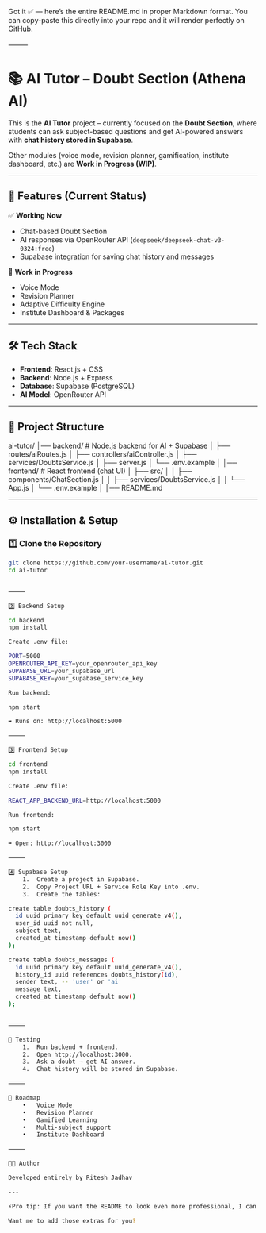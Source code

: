 Got it ✅ — here’s the entire README.md in proper Markdown format. You can copy-paste this directly into your repo and it will render perfectly on GitHub.

⸻


# 📚 AI Tutor – Doubt Section (Athena AI)

This is the **AI Tutor** project – currently focused on the **Doubt Section**, where students can ask subject-based questions and get AI-powered answers with **chat history stored in Supabase**.

Other modules (voice mode, revision planner, gamification, institute dashboard, etc.) are **Work in Progress (WIP)**.

---

## 🚀 Features (Current Status)

✅ **Working Now**  
- Chat-based Doubt Section  
- AI responses via OpenRouter API (`deepseek/deepseek-chat-v3-0324:free`)  
- Supabase integration for saving chat history and messages  

🚧 **Work in Progress**  
- Voice Mode  
- Revision Planner  
- Adaptive Difficulty Engine  
- Institute Dashboard & Packages  

---

## 🛠️ Tech Stack

- **Frontend**: React.js + CSS  
- **Backend**: Node.js + Express  
- **Database**: Supabase (PostgreSQL)  
- **AI Model**: OpenRouter API  

---

## 📂 Project Structure

ai-tutor/
│── backend/                # Node.js backend for AI + Supabase
│   ├── routes/aiRoutes.js
│   ├── controllers/aiController.js
│   ├── services/DoubtsService.js
│   ├── server.js
│   └── .env.example
│
│── frontend/               # React frontend (chat UI)
│   ├── src/
│   │   ├── components/ChatSection.js
│   │   ├── services/DoubtsService.js
│   │   └── App.js
│   └── .env.example
│
│── README.md

---

## ⚙️ Installation & Setup

### 1️⃣ Clone the Repository

```bash
git clone https://github.com/your-username/ai-tutor.git
cd ai-tutor


⸻

2️⃣ Backend Setup

cd backend
npm install

Create .env file:

PORT=5000
OPENROUTER_API_KEY=your_openrouter_api_key
SUPABASE_URL=your_supabase_url
SUPABASE_KEY=your_supabase_service_key

Run backend:

npm start

➡ Runs on: http://localhost:5000

⸻

3️⃣ Frontend Setup

cd frontend
npm install

Create .env file:

REACT_APP_BACKEND_URL=http://localhost:5000

Run frontend:

npm start

➡ Open: http://localhost:3000

⸻

4️⃣ Supabase Setup
	1.	Create a project in Supabase.
	2.	Copy Project URL + Service Role Key into .env.
	3.	Create the tables:

create table doubts_history (
  id uuid primary key default uuid_generate_v4(),
  user_id uuid not null,
  subject text,
  created_at timestamp default now()
);

create table doubts_messages (
  id uuid primary key default uuid_generate_v4(),
  history_id uuid references doubts_history(id),
  sender text, -- 'user' or 'ai'
  message text,
  created_at timestamp default now()
);


⸻

🧪 Testing
	1.	Run backend + frontend.
	2.	Open http://localhost:3000.
	3.	Ask a doubt → get AI answer.
	4.	Chat history will be stored in Supabase.

⸻

📖 Roadmap
	•	Voice Mode
	•	Revision Planner
	•	Gamified Learning
	•	Multi-subject support
	•	Institute Dashboard

⸻

👨‍💻 Author

Developed entirely by Ritesh Jadhav

---

⚡Pro tip: If you want the README to look even more professional, I can add a **banner image placeholder** and **shields.io badges** (e.g. “Built with React”, “Node.js”, “Supabase”).  

Want me to add those extras for you?
